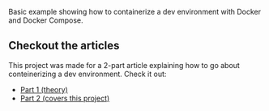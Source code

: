 Basic example showing how to containerize a dev environment with Docker and Docker Compose.

## Checkout the articles
This project was made for a 2-part article explaining how to go about conteinerizing a dev environment. Check it out:
- [Part 1 (theory)](https://www.felipebarbosatech.com.br/artigos/conteinerizando-o-ambiente-de-desenvolvimento-com-docker-parte-1)
- [Part 2 (covers this project)](https://www.felipebarbosatech.com.br/artigos/conteinerizando-o-ambiente-de-desenvolvimento-com-docker-parte-2)
